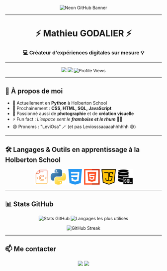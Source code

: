 <p align="center">
  <img src="https://github.com/Mathieu7483/Aiko78-Photgraphy/blob/main/img/neonglowpulsating-ezgif.com-speed.gif" width="1000" alt="Neon GitHub Banner"/>
</p>

---

<h1 align="center">⚡ Mathieu GODALIER ⚡</h1>
<h3 align="center">💻 Créateur d'expériences digitales sur mesure 💡</h3>

---

<p align="center">
  <img src="https://img.shields.io/badge/GitHub-Profile-6da5f2?logo=github&style=for-the-badge&logoColor=000000" />
  <img src="https://img.shields.io/badge/Open%20Source-Projects-dc42c4?style=for-the-badge&logo=opensourceinitiative&logoColor=000000" />
  <img src="https://komarev.com/ghpvc/?username=Mathieu7483&style=for-the-badge&color=6da5f2" alt="Profile Views" />
</p>

---

## 🧩 À propos de moi
- 🔭 Actuellement en **Python** à Holberton School  
- 🌱 Prochainement : **CSS, HTML, SQL, JavaScript**  
- 📸 Passionné aussi de **photographie** et de **création visuelle**  
- ⚡ Fun fact : *L’espace sent le **framboise et le rhum*** 🍇🥃  
- 😄 Pronoms : "LeviOsa" 🪄 (et pas Leviosssaaaaahhhhhh 😅)  

---

## 🛠️ Langages & Outils en apprentissage à la Holberton School
<div align="center">
  <img src="https://github.com/Mathieu7483/Aiko78-Photgraphy/blob/main/img/c-.png" width="50" alt="C"/>
  <img src="https://github.com/Mathieu7483/Aiko78-Photgraphy/blob/main/img/python.png" width="50" alt="Python"/>
  <img src="https://github.com/Mathieu7483/Aiko78-Photgraphy/blob/main/img/css-3.png" width="50" alt="CSS"/>
  <img src="https://github.com/Mathieu7483/Aiko78-Photgraphy/blob/main/img/html.png" width="50" alt="HTML"/>
  <img src="https://github.com/Mathieu7483/Aiko78-Photgraphy/blob/main/img/javascript.png" width="50" alt="JavaScript"/>
  <img src="https://github.com/Mathieu7483/Aiko78-Photgraphy/blob/main/img/serveur-sql.png" width="50" alt="SQL"/>
</div>

---

## 📊 Stats GitHub
<p align="center">
  <img src="https://github-readme-stats.vercel.app/api?username=Mathieu7483&show_icons=true&count_private=true&hide_border=true&title_color=6da5f2&text_color=dc42c4&icon_color=6da5f2&bg_color=000000" width="495" height="195" alt="Stats GitHub"/>
  <img src="https://github-readme-stats.vercel.app/api/top-langs/?username=Mathieu7483&layout=compact&hide_border=true&title_color=6da5f2&text_color=dc42c4&bg_color=000000" width="495" height="195" alt="Langages les plus utilisés"/>
</p>

<p align="center">
  <img src="https://github-readme-streak-stats.herokuapp.com/?user=Mathieu7483&hide_border=true&background=000000&ring=6da5f2&fire=dc42c4&currStreakLabel=6da5f2&sideNums=dc42c4&currStreakNum=6da5f2&sideLabels=6da5f2&dates=dc42c4" width="700" alt="GitHub Streak"/>
</p>

---

## 📫 Me contacter
<p align="center">
  <a href="mailto:mathieu.godalier@orange.fr"><img src="https://img.shields.io/badge/Email-6da5f2?style=for-the-badge&logo=gmail&logoColor=000000" /></a>
  <a href="https://www.linkedin.com/in/mathieu-godalier-93031729a/"><img src="https://img.shields.io/badge/LinkedIn-dc42c4?style=for-the-badge&logo=linkedin&logoColor=000000" /></a>
</p>
